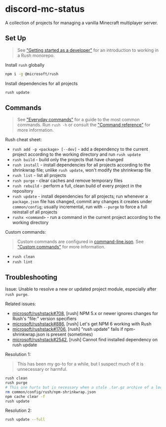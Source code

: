 # discord-mc-status

A collection of projects for managing a vanilla Minecraft multiplayer server.

## Set Up

> See ["Getting started as a developer"](https://rushjs.io/pages/developer/new_developer/) for an introduction to working in a Rush monorepo.

Install `rush` globally

```sh
npm i -g @microsoft/rush
```

Install dependencies for all projects

```sh
rush update
```

## Commands

> See ["Everyday commands"](https://rushjs.io/pages/developer/everyday_commands/)
for a guide to the most common commands.
Run `rush -h` or consult the ["Command reference"](https://rushjs.io/pages/commands/rush_add/) for more information.

Rush cheat sheet:

* `rush add -p <package> [--dev]` - add a dependency to the current project according to the working directory and run `rush update`
* `rush build` - build only the projects that have changed
* `rush install` - install dependencies for all projects according to the shrinkwrap file;
unlike `rush update`, won't modify the shrinkwrap file
* `rush list` - list all projects
* `rush purge` - clear caches and remove temporary files
* `rush rebuild` - perform a full, clean build of every project in the repository
* `rush update` - install dependencies for all projects;
run whenever a `package.json` file has changed,
commit any changes it creates under `common/config`;
usually incremental,
run with `--purge` to force a full reinstall of all projects
* `rushx <command>` - run a command in the current project according to the working directory

Custom commands:

> Custom commands are configured in [command-line.json](./common/config/rush/command-line.json).
See ["Custom commands"](https://rushjs.io/pages/maintainer/custom_commands/)
for more information.

* `rush clean`
* `rush lint`

## Troubleshooting

Issue: Unable to resolve a new or updated project module,
especially after `rush purge`.

Related issues:

* [microsoft/rushstack#708](https://github.com/microsoft/rushstack/issues/708),
[rush] NPM 5.x or newer ignores changes for Rush's "file:" version specifiers
* [microsoft/rushstack#886](https://github.com/microsoft/rushstack/issues/886),
[rush] Let's get NPM 6 working with Rush
* [microsoft/rushstack#1706](https://github.com/microsoft/rushstack/issues/1706),
[rush] "rush update" fails if npm-shrinkwrap.json is present (sometimes)
* [microsoft/rushstack#2542](https://github.com/microsoft/rushstack/issues/2542),
[rush] Cannot find installed dependency on rush update

Resolution 1:

> This has been my go-to for a while,
but I suspect much of it is unnecessary or harmful.

```sh
rush clean
rush purge
# This one hurts but is necessary when a stale .tar.gz archive of a local project won't update:
rm common/config/rush/npm-shrinkwrap.json
npm cache clear -f
rush update
```

Resolution 2:

```sh
rush update --full
```
